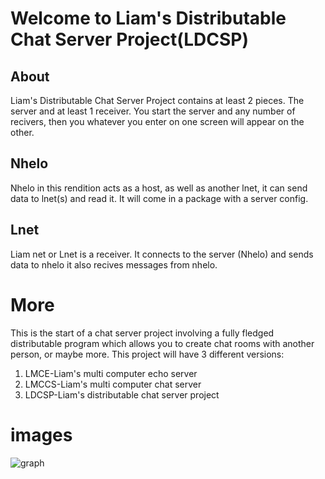 # Welcome to Liam's Distributable Chat Server Project(LDCSP)

## About

Liam's Distributable Chat Server Project contains at least 2 pieces. The server and at least 1 receiver.  You start the server and any number of recivers, then you whatever you enter on one screen will appear on the other. 
## Nhelo

Nhelo in this rendition acts as a host, as well as another lnet, it can send data to lnet(s) and read it. It will come in a package with a server config. 
## Lnet

Liam net or Lnet is a receiver. It connects to the server (Nhelo) and sends data to nhelo it also recives messages from nhelo. 

# More
This is the start of a chat server project involving a fully fledged distributable program which allows you to create chat rooms with another person, or maybe more. This project will have 3 different versions:

<ol>
<li>LMCE-Liam's multi computer echo server</li>
<li>LMCCS-Liam's multi computer chat server</li>
<li>LDCSP-Liam's distributable chat server project</li>
</ol>

# images

![graph](dia.png)
